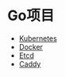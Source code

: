 # Go项目

- [Kubernetes](https://github.com/kubernetes/kubernetes)
- [Docker](https://docs.docker-cn.com/)
- [Etcd](https://github.com/etcd-io/etcd)
- [Caddy](https://caddyserver.com/)